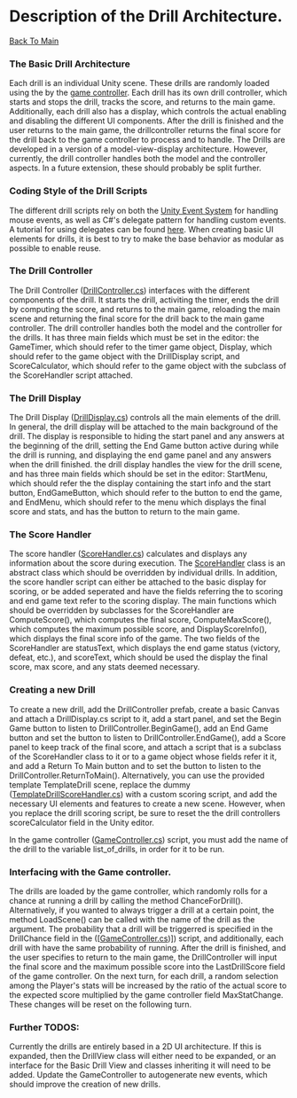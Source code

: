 # Description of the Drill Architecture.
[Back To Main](/README.md)

### The Basic Drill Architecture
Each drill is an individual Unity scene. These drills are randomly loaded using the by the
[game controller](./Documents/GameControllerDescription.md). Each drill has its own drill controller, which starts and
stops the drill, tracks the score, and returns to the main game. Additionally, each drill also has a display, which
controls the actual enabling and disabling the different UI components. After the drill is finished and the user
returns to the main game, the drillcontroller returns the final score for the drill back to the game controller to
process and to handle. The Drills are developed in a version of a model-view-display architecture. However, currently, the drill
controller handles both the model and the controller aspects. In a future extension, these should probably be split further.

### Coding Style of the Drill Scripts
The different drill scripts rely on both the [Unity Event System](https://docs.unity3d.com/Manual/EventSystem.html) for handling
mouse events, as well as C#'s delegate pattern for handling custom events. A tutorial for using delegates can be found
[here](https://docs.microsoft.com/en-us/dotnet/csharp/delegates-events). When creating basic UI elements for drills, it is best
to try to make the base behavior as modular as possible to enable reuse.

### The Drill Controller
The Drill Controller ([DrillController.cs](./Assets/Scripts/Drills/DrillController.cs)) interfaces with the different components of
the drill. It starts the drill, activiting the timer, ends the drill by computing the score, and returns to the main game, reloading
the main scene and returning the final score for the drill back to the main game controller. The drill controller handles both the
model and the controller for the drills. It has three main fields which must be set in the editor: the GameTimer, which should refer
to the timer game object, Display, which should refer to the game object with the DrillDisplay script, and ScoreCalculator, which
should refer to the game object with the subclass of the ScoreHandler script attached.

### The Drill Display
The Drill Display ([DrillDisplay.cs](./Assets/Scripts/Drills/DrillDisplay.cs)) controls all the main elements of the drill. In general,
the drill display will be attached to the main background of the drill. The display is responsible to hiding the start panel and any
answers at the beginning of the drill, setting the End Game button active during while the drill is running, and displaying the end
game panel and any answers when the drill finished. the drill display handles the view for the drill scene, and has three main fields
which should be set in the editor: StartMenu, which should refer the the display containing the start info and the start button,
EndGameButton, which should refer to the button to end the game, and EndMenu, which should refer to the menu which displays the final
score and stats, and has the button to return to the main game.

### The Score Handler
The score handler ([ScoreHandler.cs](./Assets/Scripts/Drills/Scoring/ScoreHandler.cs)) calculates and displays any information about
the score during execution. The [ScoreHandler](./Assets/Scripts/Drills/Scoring/ScoreHandler.cs) class is an abstract class which
should be overridden by individual drills. In addition, the score handler script can either be attached to the basic display for scoring, or be added seperated and have the fields referring the to scoring and end game text refer to the scoring display.
The main functions which should be overridden by subclasses for the ScoreHandler are ComputeScore(), which computes the final score,
ComputeMaxScore(), which computes the maximum possible score, and DisplayScoreInfo(), which displays the final score info of the game.
The two fields of the ScoreHandler are statusText, which displays the end game status (victory, defeat, etc.), and scoreText, which
should be used the display the final score, max score, and any stats deemed necessary.

### Creating a new Drill
To create a new drill, add the DrillController prefab, create a basic Canvas and attach a DrillDisplay.cs script to it, add a start
panel, and set the Begin Game button to listen to DrillController.BeginGame(), add an End Game button and set the button to listen
to DrillController.EndGame(), add a Score panel to keep track of the final score, and attach a script that is a subclass of the
ScoreHandler class to it or to a game object whose fields refer it it, and add a Return To Main button and to set the button to listen to the DrillController.ReturnToMain().
Alternatively, you can use the provided template TemplateDrill scene, replace the dummy ([TemplateDrillScoreHandler.cs](./Assets/Drills/Scoring/TemplateDrillScoreHandler.cs))
with a custom scoring script, and add the necessary UI elements and features to create a new scene. However, when you replace the drill scoring script, be sure to reset the
the drill controllers scoreCalculator field in the Unity editor.

In the game controller ([GameController.cs](./Assets/Scripts/GameController.cs)) script, you must add the name of the drill to the variable
list_of_drills, in order for it to be run.

### Interfacing with the Game controller.
The drills are loaded by the game controller, which randomly rolls for a chance at running a drill by calling the method ChanceForDrill().
Alternatively, if you wanted to always trigger a drill at a certain point, the method LoadScene() can be called with the name of the drill as the
argument. The probability that a drill will be triggerred is specified in the DrillChance field in the ([[GameController.cs](./Assets/Scripts/GameController.cs))]) script,
and additionally, each drill with have the same probability of running. After the drill is finished, and the user specifies to return to the main
game, the DrillController will input the final score and the maximum possible score into the LastDrillScore field of the game
controller. On the next turn, for each drill, a random selection among the Player's stats will be increased by the ratio of the actual score to the
expected score multiplied by the game controller field MaxStatChange. These changes will be reset on the following turn.

### Further TODOS:
Currently the drills are entirely based in a 2D UI architecture. If this is expanded, then the DrillView class will either need to
be expanded, or an interface for the Basic Drill View and classes inheriting it will need to be added. Update the GameController to
autogenerate new events, which should improve the creation of new drills.
